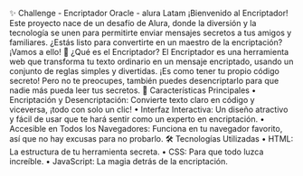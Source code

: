 ✨ Challenge - Encriptador Oracle - alura Latam
¡Bienvenido al Encriptador! Este proyecto nace de un desafío de Alura, donde la diversión y la tecnología se unen para permitirte enviar mensajes secretos a tus amigos y familiares. ¿Estás listo para convertirte en un maestro de la encriptación? ¡Vamos a ello!
🧩 ¿Qué es el Encriptador?
El Encriptador es una herramienta web que transforma tu texto ordinario en un mensaje encriptado, usando un conjunto de reglas simples y divertidas. ¡Es como tener tu propio código secreto! Pero no te preocupes, también puedes desencriptarlo para que nadie más pueda leer tus secretos.
🌟 Características Principales
•	Encriptación y Desencriptación: Convierte texto claro en código y viceversa, ¡todo con solo un clic!
•	Interfaz Interactiva: Un diseño atractivo y fácil de usar que te hará sentir como un experto en encriptación.
•	Accesible en Todos los Navegadores: Funciona en tu navegador favorito, así que no hay excusas para no probarlo.
🛠️ Tecnologías Utilizadas
•	HTML: La estructura de tu herramienta secreta.
•	CSS: Para que todo luzca increíble.
•	JavaScript: La magia detrás de la encriptación.
